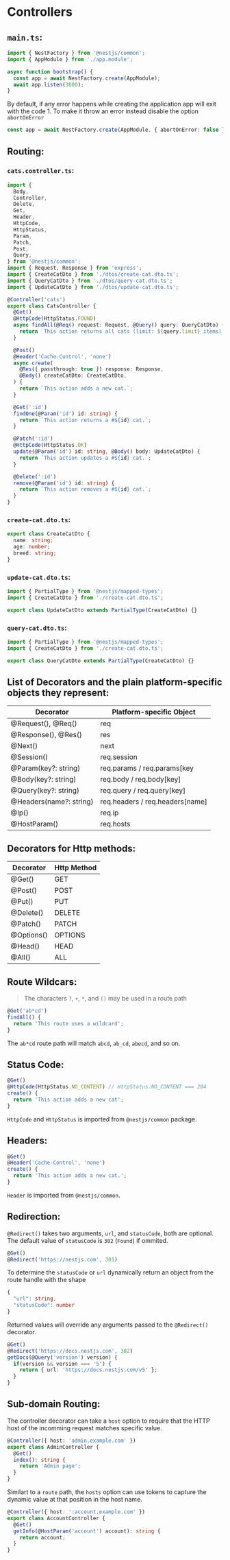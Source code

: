 # Controllers

## `main.ts`:

```typescript
import { NestFactory } from '@nestjs/common';
import { AppModule } from './app.module';

async function bootstrap() {
  const app = await NestFactory.create(AppModule);
  await app.listen(3000);
}
```

By default, if any error happens while creating the application app will exit with the code 1.
To make it throw an error instead disable the option `abortOnError`

```typescript
const app = await NestFactory.create(AppModule, { abortOnError: false });
```

## Routing:

### `cats.controller.ts`:

```typescript
import {
  Body,
  Controller,
  Delete,
  Get,
  Header,
  HttpCode,
  HttpStatus,
  Param,
  Patch,
  Post,
  Query,
} from '@nestjs/common';
import { Request, Response } from 'express';
import { CreateCatDto } from './dtos/create-cat.dto.ts';
import { QueryCatDto } from './dtos/query-cat.dto.ts';
import { UpdateCatDto } from './dtos/update-cat.dto.ts';

@Controller('cats')
export class CatsController {
  @Get()
  @HttpCode(HttpStatus.FOUND)
  async findAll(@Req() request: Request, @Query() query: QueryCatDto) {
    return `This action returns all cats (limit: ${query.limit} items).`;
  }

  @Post()
  @Header('Cache-Control', 'none')
  async create(
    @Res({ passthrough: true }) response: Response,
    @Body() createCatDto: CreateCatDto,
  ) {
    return `This action adds a new cat.`;
  }

  @Get(':id')
  findOne(@Param('id') id: string) {
    return `This action returns a #${id} cat.`;
  }

  @Patch(':id')
  @HttpCode(HttpStatus.OK)
  update(@Param('id') id: string, @Body() body: UpdateCatDto) {
    return `This action updates a #${id} cat.`;
  }

  @Delete(':id')
  remove(@Param('id') id: string) {
    return `This action removes a #${id} cat.`;
  }
}
```

### `create-cat.dto.ts`:

```typescript
export class CreateCatDto {
  name: string;
  age: number;
  breed: string;
}
```

### `update-cat.dto.ts`:

```typescript
import { PartialType } from '@nestjs/mapped-types';
import { CreateCatDto } from './create-cat.dto.ts';

export class UpdateCatDto extends PartialType(CreateCatDto) {}
```

### `query-cat.dto.ts`:

```typescript
import { PartialType } from '@nestjs/mapped-types';
import { CreateCatDto } from './create-cat.dto.ts';

export class QueryCatDto extends PartialType(CreateCatDto) {}
```

## List of Decorators and the plain platform-specific objects they represent:

| Decorator               | Platform-specific Object        |
| ----------------------- | ------------------------------- |
| @Request(), @Req()      | req                             |
| @Response(), @Res()     | res                             |
| @Next()                 | next                            |
| @Session()              | req.session                     |
| @Param(key?: string)    | req.params / req.params[key     |
| @Body(key?: string)     | req.body / req.body[key]        |
| @Query(key?: string)    | req.query / req.query[key]      |
| @Headers(name?: string) | req.headers / req.headers[name] |
| @Ip()                   | req.ip                          |
| @HostParam()            | req.hosts                       |

## Decorators for Http methods:

| Decorator  | Http Method |
| ---------- | ----------- |
| @Get()     | GET         |
| @Post()    | POST        |
| @Put()     | PUT         |
| @Delete()  | DELETE      |
| @Patch()   | PATCH       |
| @Options() | OPTIONS     |
| @Head()    | HEAD        |
| @All()     | ALL         |

## Route Wildcars:

> The characters `?`, `+`, `*`, and `()` may be used in a route path

```typescript
@Get('ab*cd')
findAll() {
  return 'This route uses a wildcard';
}
```

The `ab*cd` route path will match `abcd`, `ab_cd`, `abecd`, and so on.

## Status Code:

```typescript
@Get()
@HttpCode(HttpStatus.NO_CONTENT) // HttpStatus.NO_CONTENT === 204
create() {
  return 'This action adds a new cat';
}
```

`HttpCode` and `HttpStatus` is imported from `@nestjs/common` package.

## Headers:

```typescript
@Get()
@Header('Cache-Control', 'none')
create() {
  return 'This action adds a new cat.';
}
```

`Header` is imported from `@nestjs/common`.

## Redirection:

`@Redirect()` takes two arguments, `url`, and `statusCode`, both are optional.
The default value of `statusCode` is `302` (`Found`) if ommited.

```typescript
@Get()
@Redirect('https://nestjs.com', 301)
```

To determine the `statusCode` or `url` dynamically return an object from the route handle with the shape

```typescript
{
  "url": string,
  "statusCode": number
}
```

Returned values will override any arguments passed to the `@Redirect()` decorator.

```typescript
@Get()
@Redirect('https://docs.nestjs.com', 302)
getDocs(@Query('version') version) {
  if(version && version === '5') {
    return { url: 'https://docs.nestjs.com/v5' };
  }
}
```

## Sub-domain Routing:

The controller decorator can take a `host` option to require that the HTTP host of the incomming request matches specific value.

```typescript
@Controller({ host: 'admin.example.com' })
export class AdminController {
  @Get()
  index(): string {
    return 'Admin page';
  }
}
```

Similart to a `route` path, the `hosts` option can use tokens to capture the dynamic value at that position in the host name.

```typescript
@Controller({ host: ':account.example.com' })
export class AccountController {
  @Get()
  getInfo(@HostParam('account') account): string {
    return account;
  }
}
```
